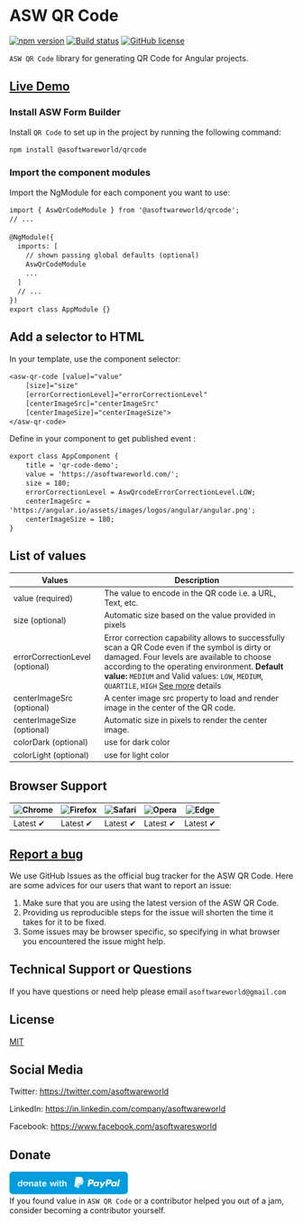 # ASW QR Code

[![npm version](https://badge.fury.io/js/%40asoftwareworld%2Fform-builder.svg)](https://www.npmjs.com/package/@asoftwareworld/qrcode)
[![Build status](https://circleci.com/gh/asoftwareworld/asw-qr-code.svg?style=svg)](https://circleci.com/gh/asoftwareworld/asw-qr-code)
[![GitHub license](https://img.shields.io/badge/license-MIT-blue.svg)](https://github.com/asoftwareworld/asw-qr-code/blob/main/LICENSE)

`ASW QR Code` library for generating QR Code for Angular projects.

## [Live Demo](https://asoftwareworld.github.io/ASW-Form-Builder/#/)

### Install ASW Form Builder
Install `QR Code` to set up in the project by running the following command:
```html
npm install @asoftwareworld/qrcode
```

### Import the component modules
Import the NgModule for each component you want to use:

```
import { AswQrCodeModule } from '@asoftwareworld/qrcode';
// ...

@NgModule({
  imports: [
    // shown passing global defaults (optional)
    AswQrCodeModule
    ...
  ]
  // ...
})
export class AppModule {}
```

## Add a selector to HTML
In your template, use the component selector:
```
<asw-qr-code [value]="value" 
    [size]="size"
    [errorCorrectionLevel]="errorCorrectionLevel"
    [centerImageSrc]="centerImageSrc"
    [centerImageSize]="centerImageSize">
</asw-qr-code>
```

Define in your component to get published event :

```
export class AppComponent {
    title = 'qr-code-demo';
    value = 'https://asoftwareworld.com/';
    size = 180;
    errorCorrectionLevel = AswQrcodeErrorCorrectionLevel.LOW;
    centerImageSrc = 'https://angular.io/assets/images/logos/angular/angular.png';
    centerImageSize = 180;
}
```

## List of values
| Values        | Description                                                                                                     |
| --------------- | --------------------------------------------------------------------------------------------------------------- |
| value (required)          | The value to encode in the QR code i.e. a URL, Text, etc.       |
| size (optional)   | Automatic size based on the value provided in pixels    |
| errorCorrectionLevel (optional)         | Error correction capability allows to successfully scan a QR Code even if the symbol is dirty or damaged. Four levels are available to choose according to the operating environment. **Default value:** `MEDIUM` and Valid values: `LOW`, `MEDIUM`, `QUARTILE`, `HIGH` [See more](https://www.npmjs.com/package/qrcode) details|
| centerImageSrc (optional)       | A center image src property to load and render  image in the center of the QR code.          |
| centerImageSize (optional)     | Automatic size in pixels to render the center image. |       
| colorDark (optional)    | use for dark color |
| colorLight (optional)    | use for light color |


## Browser Support

| ![Chrome](https://raw.github.com/alrra/browser-logos/master/src/chrome/chrome_48x48.png) | ![Firefox](https://raw.github.com/alrra/browser-logos/master/src/firefox/firefox_48x48.png) | ![Safari](https://raw.github.com/alrra/browser-logos/master/src/safari/safari_48x48.png) | ![Opera](https://raw.github.com/alrra/browser-logos/master/src/opera/opera_48x48.png) | ![Edge](https://raw.github.com/alrra/browser-logos/master/src/edge/edge_48x48.png) | 
| ---------------------------------------------------------------------------------------- | ------------------------------------------------------------------------------------------- | ---------------------------------------------------------------------------------------- | ------------------------------------------------------------------------------------- | ---------------------------------------------------------------------------------- | 
| Latest ✔                                                                                 | Latest ✔                                                                                    | Latest ✔                                                                                 | Latest ✔                                                                              | Latest ✔                                                                                                                                                                                                    |
## [Report a bug](https://github.com/asoftwareworld/ASW-QR-Code/issues)
We use GitHub Issues as the official bug tracker for the ASW QR Code. Here are some advices for our users that want to report an issue:

1. Make sure that you are using the latest version of the ASW QR Code.
2. Providing us reproducible steps for the issue will shorten the time it takes for it to be fixed.
3. Some issues may be browser specific, so specifying in what browser you encountered the issue might help.

## Technical Support or Questions
If you have questions or need help please email `asoftwareworld@gmail.com`

## License
[MIT](https://github.com/asoftwareworld/ASW-QR-Code/blob/master/LICENSE)

## Social Media

Twitter: <https://twitter.com/asoftwareworld>

LinkedIn: <https://in.linkedin.com/company/asoftwareworld>

Facebook: <https://www.facebook.com/asoftwaresworld>

## Donate
<a href="https://paypal.me/asoftwaresworld?locale.x=en_GB"><img src="blue.svg" height="40"></a>  
If you found value in `ASW QR Code` or a contributor helped you out of a jam, consider becoming a contributor yourself.
